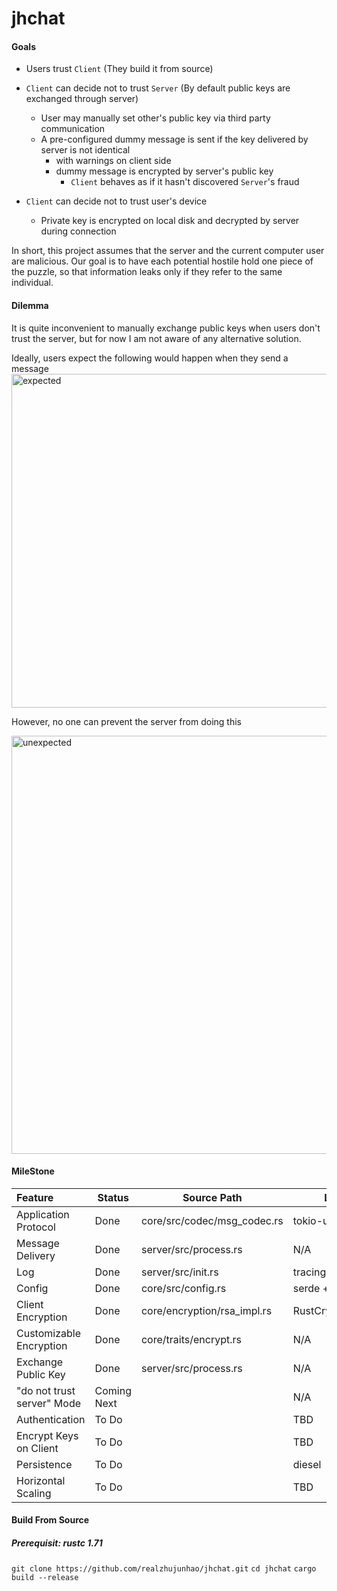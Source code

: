# jhchat
#### Goals

- Users trust `Client` (They build it from source)

- `Client` can decide not to trust `Server` (By default public keys are exchanged through server)
  - User may manually set other's public key via third party communication
  - A pre-configured dummy message is sent if the key delivered by server is not identical
    - with warnings on client side
    - dummy message is encrypted by server's public key
      - `Client` behaves as if it hasn't discovered `Server`'s fraud

- `Client` can decide not to trust user's device
  - Private key is encrypted on local disk and decrypted by server during connection

In short, this project assumes that the server and the current computer user are malicious. Our goal is to have each potential hostile hold one piece of the puzzle, so that information leaks only if they refer to the same individual.

#### Dilemma

It is quite inconvenient to manually exchange public keys when users don't trust the server, but for now I am not aware of any alternative solution.

Ideally, users expect the following would happen when they send a message
<img width="534" alt="expected" src="https://github.com/realzhujunhao/jhchat/assets/63294481/3b72b5d7-6966-476a-89ed-40715cd9a63f">


However, no one can prevent the server from doing this

<img width="669" alt="unexpected" src="https://github.com/realzhujunhao/jhchat/assets/63294481/a5759071-cc2a-457e-81ef-1c872cfbf324">


#### MileStone

| Feature                    | Status      | Source Path                 | Lib            |
| :------------------------- | ----------- | --------------------------- | -------------- |
| Application Protocol       | Done        | core/src/codec/msg_codec.rs | tokio-util     |
| Message Delivery           | Done        | server/src/process.rs       | N/A            |
| Log                        | Done        | server/src/init.rs          | tracing        |
| Config                     | Done        | core/src/config.rs          | serde + toml   |
| Client Encryption          | Done        | core/encryption/rsa_impl.rs | RustCrypto/RSA |
| Customizable Encryption    | Done        | core/traits/encrypt.rs      | N/A            |
| Exchange Public Key        | Done        | server/src/process.rs       | N/A            |
| "do not trust server" Mode | Coming Next |                             | N/A            |
| Authentication             | To Do       |                             | TBD            |
| Encrypt Keys on Client     | To Do       |                             | TBD            |
| Persistence                | To Do       |                             | diesel         |
| Horizontal Scaling         | To Do       |                             | TBD            |

#### Build From Source

##### Prerequisit: rustc 1.71
`git clone https://github.com/realzhujunhao/jhchat.git`
`cd jhchat`
`cargo build --release`
